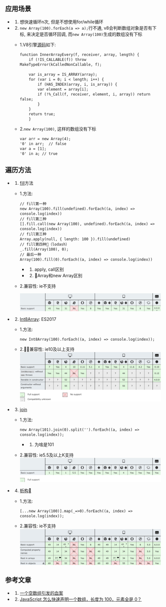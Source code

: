 ## 应用场景

- 1. 想快速循环n次, 但是不想使用for/while循环
- 2. `new Array(100).forEach(a => a);`行不通, v8会判断数组对象是否有下标, 来决定是否循环回调, 而`new Array(100)`生成的数组没有下标
    - 1.V8引擎[源码](https://github.com/v8/v8/blob/master/src/js/array.js#L1146-L1157)如下:

        ````
        function InnerArrayEvery(f, receiver, array, length) {
            if (!IS_CALLABLE(f)) throw MakeTypeError(kCalledNonCallable, f);

            var is_array = IS_ARRAY(array);
            for (var i = 0; i < length; i++) {
                if (HAS_INDEX(array, i, is_array)) {
                var element = array[i];
                if (!%_Call(f, receiver, element, i, array)) return false;
                }
            }
            return true;
            }
        ````
    - 2.`new Array(100)`, 这样的数组没有下标

        ````
        var arr = new Array(4);
        '0' in arr;  // false
        var a = [1];
        '0' in a; // true
        ````
## 遍历方法

- 1. [fill](https://developer.mozilla.org/en-US/docs/Web/JavaScript/Reference/Global_Objects/Array/fill)方法

    - 1.方法:

        ````
        // fill第一种
        new Array(100).fill(undefined).forEach((a, index) => console.log(index))
        // fill第二种
        [].fill.call(new Array(100), undefined).forEach((a, index) => console.log(index))
        // fill第三种
        Array.apply(null, { length: 100 }).fill(undefined)
        // fill第四种（lodash）
        _.fill(Array(100), 0);
        // 最后一种
        Array(100).fill(0).forEach((a, index) => console.log(index))
        ````

        - 1. apply, call区别
        - 2. Array和new Array区别
    - 2.兼容性: ie不支持

        ![兼容性](./images/2018.09.21/fill.jpg)

- 2. [Int8Array](https://developer.mozilla.org/en-US/docs/Web/JavaScript/Reference/Global_Objects/Int8Array): ES2017

    - 1.方法:

        ````
        new Int8Array(100).forEach((a, index) => console.log(index));
        ````
    - 2.兼容性: ie10及以上支持
        ![兼容性](./images/2018.09.21/int8array.jpg)

- 3. [join](https://developer.mozilla.org/zh-CN/docs/Web/JavaScript/Reference/Global_Objects/Array/join)

    - 1.方法:

        ````
        new Array(101).join(0).split('').forEach((a, index) => console.log(index));
        ````
        - 1. 为啥是101
    - 2.兼容性: ie5.5及以上K支持
        ![兼容性](./images/2018.09.21/join.jpg)

- 4. [析构](https://developer.mozilla.org/zh-CN/docs/Web/JavaScript/Reference/Operators/Destructuring_assignment)

    - 1.方法:

        ````
        [...new Array(100)].map(_=>0).forEach((a, index) => console.log(index));
        ````
    - 2.兼容性: ie不支持
        ![兼容性](./images/2018.09.21/analyseconstructor.jpg)
## 参考文章

- 1. [一个空数组引发的血案](https://github.com/szrenwei/blog/issues/3)
- 2. [JavaScript 怎么快速声明一个数组，长度为 100，元素全是 0？](https://www.zhihu.com/question/25218632)

